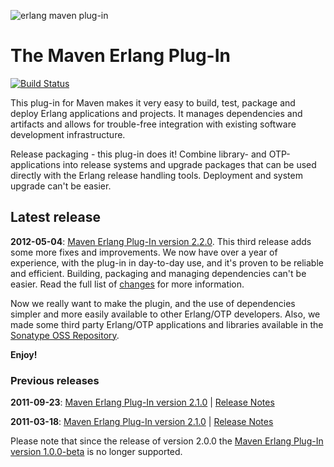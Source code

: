 ![erlang maven plug-in](http://lindenbaum.github.com/maven-erlang-plugin/images/maven-erlang-plugin-icon-med.png)

The Maven Erlang Plug-In
========================
[![Build Status](https://travis-ci.org/lindenbaum/maven-erlang-plugin.png?branch=master)](https://travis-ci.org/lindenbaum/maven-erlang-plugin)

This plug-in for Maven makes it very easy to build, test, package and deploy
Erlang applications and projects. It manages dependencies and artifacts and
allows for trouble-free integration with existing software development
infrastructure.

Release packaging - this plug-in does it! Combine library- and OTP-applications
into release systems and upgrade packages that can be used directly with the
Erlang release handling tools. Deployment and system upgrade can't be easier.

Latest release
--------------

__2012-05-04__:
[Maven Erlang Plug-In version 2.2.0](http://lindenbaum.github.com/maven-erlang-plugin/2.2.0/).
This third release adds some more fixes and improvements. We now have over a
year of experience, with the plug-in in day-to-day use, and it's proven to be
reliable and efficient. Building, packaging and managing dependencies can't be
easier. Read the full list of
[changes](http://lindenbaum.github.com/maven-erlang-plugin/2.2.0/changes-report.html)
for more information.

Now we really want to make the plugin, and the use of dependencies simpler and
more easily available to other Erlang/OTP developers. Also, we made some
third party Erlang/OTP applications and libraries available in the
[Sonatype OSS Repository](https://oss.sonatype.org/index.html#nexus-search;quick~eu.lindenbaum.thirdparty*).

__Enjoy!__

### Previous releases

__2011-09-23__:
[Maven Erlang Plug-In version 2.1.0](http://lindenbaum.github.com/maven-erlang-plugin/2.1.0/)
| [Release Notes](http://lindenbaum.github.com/maven-erlang-plugin/2.1.0/changes-report)

__2011-03-18__:
[Maven Erlang Plug-In version 2.1.0](http://lindenbaum.github.com/maven-erlang-plugin/2.0.0/)
| [Release Notes](http://lindenbaum.github.com/maven-erlang-plugin/2.0.0/changes-report)

Please note that since the release of version 2.0.0 the
[Maven Erlang Plug-In version 1.0.0-beta](http://lindenbaum.github.com/maven-erlang-plugin/1.0.0-beta/)
is no longer supported.
